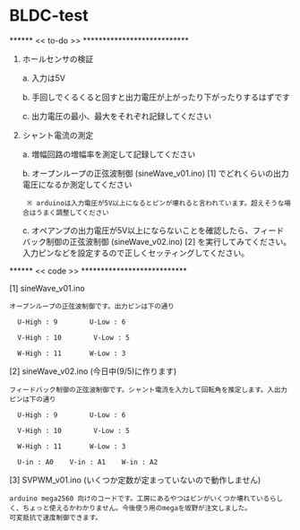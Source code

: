 # BLDC-test

****** << to-do >> ***************************
1. ホールセンサの検証

    a. 入力は5V
   
    b. 手回しでくるくると回すと出力電圧が上がったり下がったりするはずです
   
    c. 出力電圧の最小、最大をそれぞれ記録してください

3. シャント電流の測定

    a. 増幅回路の増幅率を測定して記録してください
   
    b. オープンループの正弦波制御 (sineWave_v01.ino) [1] でどれくらいの出力電圧になるか測定してください
   
        ※ arduinoは入力電圧が5V以上になるとピンが壊れると言われています。超えそうな場合はうまく調整してください
   
    c. オペアンプの出力電圧が5V以上にならないことを確認したら、フィードバック制御の正弦波制御 (sineWave_v02.ino) [2] を実行してみてください。入力ピンなどを設定するので正しくセッティングしてください。

****** << code >> ***************************


[1] sineWave_v01.ino

    オープンループの正弦波制御です。出力ピンは下の通り
    
      U-High : 9        U-Low : 6
      
      V-High : 10        V-Low : 5
      
      W-High : 11       W-Low : 3

[2] sineWave_v02.ino (今日中(9/5)に作ります)

    フィードバック制御の正弦波制御です。シャント電流を入力して回転角を推定します。入出力ピンは下の通り
    
      U-High : 9        U-Low : 6
      
      V-High : 10        V-Low : 5
      
      W-High : 11       W-Low : 3
      
      U-in : A0    V-in : A1    W-in : A2

[3] SVPWM_v01.ino (いくつか定数が定まっていないので動作しません)

    arduino mega2560 向けのコードです。工房にあるやつはピンがいくつか壊れているらしく、ちょっと使えるかわかりません。今後使う用のmegaを坂野が注文しました。
    可変抵抗で速度制御できます。
      
